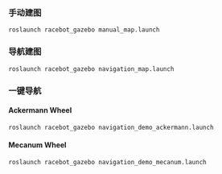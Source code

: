 ### 手动建图 

```
roslaunch racebot_gazebo manual_map.launch
```

### 导航建图

```
roslaunch racebot_gazebo navigation_map.launch
```

### 一键导航

#### Ackermann Wheel
```
roslaunch racebot_gazebo navigation_demo_ackermann.launch
```
#### Mecanum Wheel
```
roslaunch racebot_gazebo navigation_demo_mecanum.launch
```


